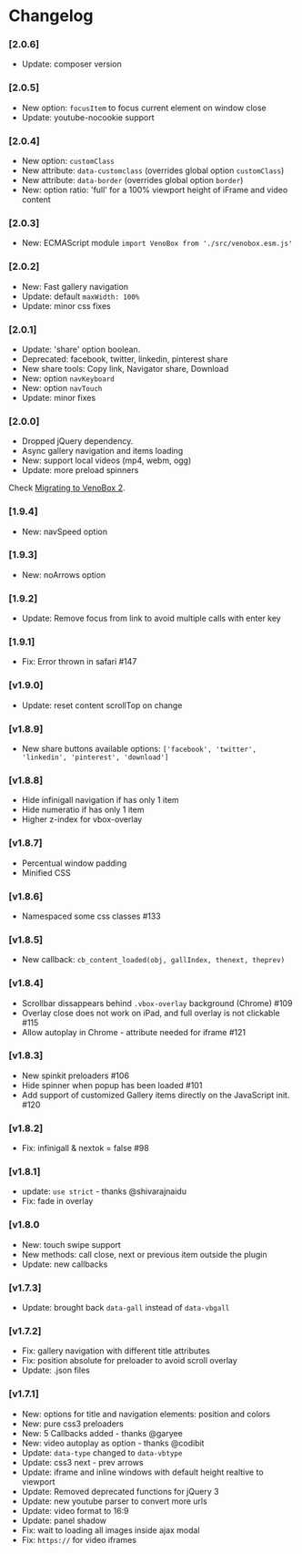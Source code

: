 # Changelog

### [2.0.6]
- Update: composer version

### [2.0.5]
- New option: `focusItem` to focus current element on window close
- Update: youtube-nocookie support

### [2.0.4]
- New option: `customClass`
- New attribute: `data-customclass` (overrides global option `customClass`) 
- New attribute: `data-border` (overrides global option `border`) 
- New: option ratio: 'full' for a 100% viewport height of iFrame and video content

### [2.0.3]
- New: ECMAScript module `import VenoBox from './src/venobox.esm.js'`

### [2.0.2]
- New: Fast gallery navigation
- Update: default `maxWidth: 100%`
- Update: minor css fixes

### [2.0.1]
- Update: 'share' option boolean.
- Deprecated: facebook, twitter, linkedin, pinterest share
- New share tools: Copy link, Navigator share, Download
- New: option `navKeyboard`
- New: option `navTouch`
- Update: minor fixes

### [2.0.0]
- Dropped jQuery dependency.
- Async gallery navigation and items loading
- New: support local videos (mp4, webm, ogg) 
- Update: more preload spinners

Check [Migrating to VenoBox 2](https://github.com/nicolafranchini/VenoBox/wiki).

### [1.9.4]
- New: navSpeed option

### [1.9.3]
- New: noArrows option

### [1.9.2]
- Update: Remove focus from link to avoid multiple calls with enter key

### [1.9.1]
- Fix: Error thrown in safari #147 

### [v1.9.0]
- Update:  reset content scrollTop on change

### [v1.8.9]
- New share buttons
available options: `['facebook', 'twitter', 'linkedin', 'pinterest', 'download']`

### [v1.8.8]
- Hide infinigall navigation if has only 1 item
- Hide numeratio if has only 1 item
- Higher z-index for vbox-overlay

### [v1.8.7]
- Percentual window padding 
- Minified CSS

### [v1.8.6]
- Namespaced some css classes #133 

### [v1.8.5]
- New callback: `cb_content_loaded(obj, gallIndex, thenext, theprev)`

### [v1.8.4]
- Scrollbar dissappears behind `.vbox-overlay` background (Chrome) #109
- Overlay close does not work on iPad, and full overlay is not clickable #115
- Allow autoplay in Chrome - attribute needed for iframe #121

### [v1.8.3]
- New spinkit preloaders #106
- Hide spinner when popup has been loaded #101
- Add support of customized Gallery items directly on the JavaScript init. #120

### [v1.8.2]
- Fix: infinigall & nextok = false #98 

### [v1.8.1]
- update: `use strict` - thanks @shivarajnaidu
- Fix: fade in overlay

### [v1.8.0
- New: touch swipe support
- New methods: call close, next or previous item outside the plugin
- Update: new callbacks

### [v1.7.3]
- Update: brought back `data-gall` instead of `data-vbgall`

### [v1.7.2]
- Fix: gallery navigation with different title attributes
- Fix: position absolute for preloader to avoid scroll overlay
- Update: .json files

### [v1.7.1]
- New: options for title and navigation elements: position and colors
- New: pure css3 preloaders
- New: 5 Callbacks added - thanks @garyee
- New: video autoplay as option - thanks @codibit
- Update: `data-type` changed to `data-vbtype`
- Update: css3 next - prev arrows
- Update: iframe and inline windows with default height realtive to viewport
- Update: Removed deprecated functions for jQuery 3
- Update: new youtube parser to convert more urls
- Update: video format to 16:9
- Update: panel shadow
- Fix: wait to loading all images inside ajax modal
- Fix: `https://` for video iframes
